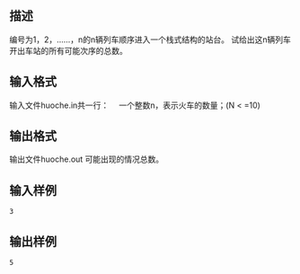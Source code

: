 ## 描述

编号为1，2，……，n的n辆列车顺序进入一个栈式结构的站台。 试给出这n辆列车开出车站的所有可能次序的总数。 

## 输入格式

输入文件huoche.in共一行：　 一个整数n，表示火车的数量；(N < =10) 

## 输出格式

输出文件huoche.out 可能出现的情况总数。 

## 输入样例

```plaintext
3
```

## 输出样例

```plaintext
5
```



 



 

